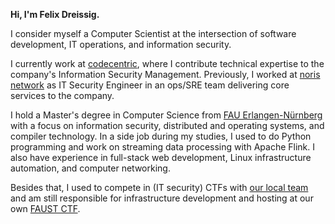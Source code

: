 **Hi, I'm Felix Dreissig.**

I consider myself a Computer Scientist at the intersection of software development, IT operations, and information security.

I currently work at [codecentric](https://www.codecentric.de/), where I contribute technical expertise to the company's Information Security Management. Previously, I worked at [noris network](https://www.noris.de/) as IT Security Engineer in an ops/SRE team delivering core services to the company.

I hold a Master's degree in Computer Science from [FAU Erlangen-Nürnberg](https://www.fau.eu/) with a focus on information security, distributed and operating systems, and compiler technology. In a side job during my studies, I used to do Python programming and work on streaming data processing with Apache Flink. I also have experience in full-stack web development, Linux infrastructure automation, and computer networking.

Besides that, I used to compete in (IT security) CTFs with [our local team](https://faust.cs.fau.de) and am still responsible for infrastructure development and hosting at our own [FAUST CTF](https://www.faustctf.net).

